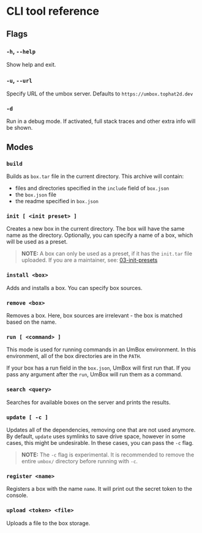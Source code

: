 # CLI tool reference

## Flags

### `-h`, `--help`

Show help and exit.

### `-u`, `--url`

Specify URL of the umbox server. Defaults to `https://umbox.tophat2d.dev`

### `-d`

Run in a debug mode. If activated, full stack traces and other extra info will
be shown.

## Modes

### `build`

Builds as `box.tar` file in the current directory. This archive will contain:

- files and directories specified in the `include` field of `box.json`
- the `box.json` file
- the readme specified in `box.json`

### `init [ <init preset> ]`

Creates a new box in the current directory. The box will have the same name
as the directory. Optionally, you can specify a name of a box, which will
be used as a preset.

> **NOTE:** A box can only be used as a preset, if it has the `init.tar` file
> uploaded. If you are a maintainer, see: [03-init-presets](/docs/maintainer/guides/03-init-presets.md)

### `install <box>`

Adds and installs a box. You can specify box sources.

### `remove <box>`

Removes a box. Here, box sources are irrelevant - the box is matched based on
the name.

### `run [ <command> ]`

This mode is used for running commands in an UmBox environment. In this
environment, all of the box directories are in the `PATH`.

If your box has a run field in the `box.json`, UmBox will first run that.
If you pass any argument after the `run`, UmBox will run them as a command.

### `search <query>`

Searches for available boxes on the server and prints the results.

### `update [ -c ]`

Updates all of the dependencies, removing one that are not used anymore.
By default, `update` uses symlinks to save drive space, however in some cases,
this might be undesirable. In these cases, you can pass the `-c` flag.

> **NOTE:** The `-c` flag is experimental. It is recommended to remove the
> entire `umbox/` directory before running with `-c`.

### `register <name>`

Registers a box with the name `name`. It will print out the secret token to the
console.

### `upload <token> <file>`

Uploads a file to the box storage.
